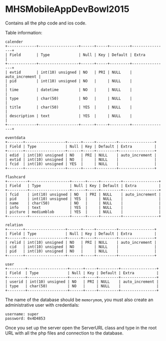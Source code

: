 # MHSMobileAppDevBowl2015
Contains all the php code and ios code.


Table information:

	calender
	+-------------+------------------+------+-----+---------+----------------+
	| Field       | Type             | Null | Key | Default | Extra          |
	+-------------+------------------+------+-----+---------+----------------+
	| evtid       | int(10) unsigned | NO   | PRI | NULL    | auto_increment |
	| pid         | int(10) unsigned | NO   |     | NULL    |                |
	| time        | datetime         | NO   |     | NULL    |                |
	| type        | char(50)         | NO   |     | NULL    |                |
	| title       | char(50)         | YES  |     | NULL    |                |
	| description | text             | YES  |     | NULL    |                |
	+-------------+------------------+------+-----+---------+----------------+
	
	eventdata
	+-------+------------------+------+-----+---------+----------------+
	| Field | Type             | Null | Key | Default | Extra          |
	+-------+------------------+------+-----+---------+----------------+
	| edid  | int(10) unsigned | NO   | PRI | NULL    | auto_increment |
	| evtid | int(10) unsigned | NO   |     | NULL    |                |
	| fcid  | int(10) unsigned | YES  |     | NULL    |                |
	+-------+------------------+------+-----+---------+----------------+
	
	flashcard
	+---------+------------------+------+-----+---------+----------------+
	| Field   | Type             | Null | Key | Default | Extra          |
	+---------+------------------+------+-----+---------+----------------+
	| fcid    | int(10) unsigned | NO   | PRI | NULL    | auto_increment |
	| pid     | int(10) unsigned | YES  |     | NULL    |                |
	| name    | char(50)         | NO   |     | NULL    |                |
	| info    | text             | YES  |     | NULL    |                |
	| picture | mediumblob       | YES  |     | NULL    |                |
	+---------+------------------+------+-----+---------+----------------+
	
	relation
	+-------+------------------+------+-----+---------+----------------+
	| Field | Type             | Null | Key | Default | Extra          |
	+-------+------------------+------+-----+---------+----------------+
	| relid | int(10) unsigned | NO   | PRI | NULL    | auto_increment |
	| cid   | int(10) unsigned | NO   |     | NULL    |                |
	| pid   | int(10) unsigned | NO   |     | NULL    |                |
	+-------+------------------+------+-----+---------+----------------+
	
	user
	+--------+------------------+------+-----+---------+----------------+
	| Field  | Type             | Null | Key | Default | Extra          |
	+--------+------------------+------+-----+---------+----------------+
	| userid | int(10) unsigned | NO   | PRI | NULL    | auto_increment |
	| type   | char(50)         | NO   |     | NULL    |                |
	+--------+------------------+------+-----+---------+----------------+	
	
The name of the database should be `memorymom`, you must also create an administrative user with credentials:

	username: super
	password: 0x4D4853
Once you set up the server open the ServerURL class and type in the root URL with all the php files and connection to the database.
